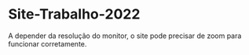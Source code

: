 # Site-Trabalho-2022

A depender da resolução do monitor, o site pode precisar de zoom para funcionar corretamente.
